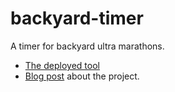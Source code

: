 # backyard-timer

A timer for backyard ultra marathons.

- [The deployed tool](https://backyard.skagedal.tech/)
- [Blog post](https://blog.skagedal.tech/2025/01/21/backyard-ultra.html) about the project.
